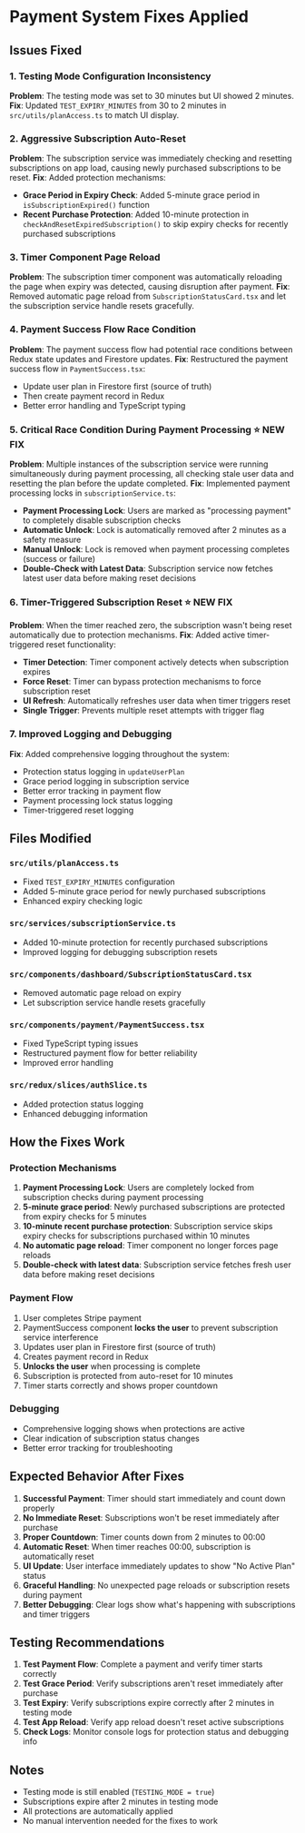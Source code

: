 # Payment System Fixes Applied

## Issues Fixed

### 1. **Testing Mode Configuration Inconsistency**
**Problem**: The testing mode was set to 30 minutes but UI showed 2 minutes.
**Fix**: Updated `TEST_EXPIRY_MINUTES` from 30 to 2 minutes in `src/utils/planAccess.ts` to match UI display.

### 2. **Aggressive Subscription Auto-Reset**
**Problem**: The subscription service was immediately checking and resetting subscriptions on app load, causing newly purchased subscriptions to be reset.
**Fix**: Added protection mechanisms:
- **Grace Period in Expiry Check**: Added 5-minute grace period in `isSubscriptionExpired()` function
- **Recent Purchase Protection**: Added 10-minute protection in `checkAndResetExpiredSubscription()` to skip expiry checks for recently purchased subscriptions

### 3. **Timer Component Page Reload**
**Problem**: The subscription timer component was automatically reloading the page when expiry was detected, causing disruption after payment.
**Fix**: Removed automatic page reload from `SubscriptionStatusCard.tsx` and let the subscription service handle resets gracefully.

### 4. **Payment Success Flow Race Condition**
**Problem**: The payment success flow had potential race conditions between Redux state updates and Firestore updates.
**Fix**: Restructured the payment success flow in `PaymentSuccess.tsx`:
- Update user plan in Firestore first (source of truth)
- Then create payment record in Redux
- Better error handling and TypeScript typing

### 5. **Critical Race Condition During Payment Processing** ⭐ **NEW FIX**
**Problem**: Multiple instances of the subscription service were running simultaneously during payment processing, all checking stale user data and resetting the plan before the update completed.
**Fix**: Implemented payment processing locks in `subscriptionService.ts`:
- **Payment Processing Lock**: Users are marked as "processing payment" to completely disable subscription checks
- **Automatic Unlock**: Lock is automatically removed after 2 minutes as a safety measure
- **Manual Unlock**: Lock is removed when payment processing completes (success or failure)
- **Double-Check with Latest Data**: Subscription service now fetches latest user data before making reset decisions

### 6. **Timer-Triggered Subscription Reset** ⭐ **NEW FIX**
**Problem**: When the timer reached zero, the subscription wasn't being reset automatically due to protection mechanisms.
**Fix**: Added active timer-triggered reset functionality:
- **Timer Detection**: Timer component actively detects when subscription expires
- **Force Reset**: Timer can bypass protection mechanisms to force subscription reset
- **UI Refresh**: Automatically refreshes user data when timer triggers reset
- **Single Trigger**: Prevents multiple reset attempts with trigger flag

### 7. **Improved Logging and Debugging**
**Fix**: Added comprehensive logging throughout the system:
- Protection status logging in `updateUserPlan`
- Grace period logging in subscription service
- Better error tracking in payment flow
- Payment processing lock status logging
- Timer-triggered reset logging

## Files Modified

### `src/utils/planAccess.ts`
- Fixed `TEST_EXPIRY_MINUTES` configuration
- Added 5-minute grace period for newly purchased subscriptions
- Enhanced expiry checking logic

### `src/services/subscriptionService.ts`
- Added 10-minute protection for recently purchased subscriptions
- Improved logging for debugging subscription resets

### `src/components/dashboard/SubscriptionStatusCard.tsx`
- Removed automatic page reload on expiry
- Let subscription service handle resets gracefully

### `src/components/payment/PaymentSuccess.tsx`
- Fixed TypeScript typing issues
- Restructured payment flow for better reliability
- Improved error handling

### `src/redux/slices/authSlice.ts`
- Added protection status logging
- Enhanced debugging information

## How the Fixes Work

### Protection Mechanisms
1. **Payment Processing Lock**: Users are completely locked from subscription checks during payment processing
2. **5-minute grace period**: Newly purchased subscriptions are protected from expiry checks for 5 minutes
3. **10-minute recent purchase protection**: Subscription service skips expiry checks for subscriptions purchased within 10 minutes
4. **No automatic page reload**: Timer component no longer forces page reloads
5. **Double-check with latest data**: Subscription service fetches fresh user data before making reset decisions

### Payment Flow
1. User completes Stripe payment
2. PaymentSuccess component **locks the user** to prevent subscription service interference
3. Updates user plan in Firestore first (source of truth)
4. Creates payment record in Redux
5. **Unlocks the user** when processing is complete
6. Subscription is protected from auto-reset for 10 minutes
7. Timer starts correctly and shows proper countdown

### Debugging
- Comprehensive logging shows when protections are active
- Clear indication of subscription status changes
- Better error tracking for troubleshooting

## Expected Behavior After Fixes

1. **Successful Payment**: Timer should start immediately and count down properly
2. **No Immediate Reset**: Subscriptions won't be reset immediately after purchase
3. **Proper Countdown**: Timer counts down from 2 minutes to 00:00
4. **Automatic Reset**: When timer reaches 00:00, subscription is automatically reset
5. **UI Update**: User interface immediately updates to show "No Active Plan" status
6. **Graceful Handling**: No unexpected page reloads or subscription resets during payment
7. **Better Debugging**: Clear logs show what's happening with subscriptions and timer triggers

## Testing Recommendations

1. **Test Payment Flow**: Complete a payment and verify timer starts correctly
2. **Test Grace Period**: Verify subscriptions aren't reset immediately after purchase
3. **Test Expiry**: Verify subscriptions expire correctly after 2 minutes in testing mode
4. **Test App Reload**: Verify app reload doesn't reset active subscriptions
5. **Check Logs**: Monitor console logs for protection status and debugging info

## Notes

- Testing mode is still enabled (`TESTING_MODE = true`)
- Subscriptions expire after 2 minutes in testing mode
- All protections are automatically applied
- No manual intervention needed for the fixes to work
